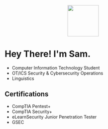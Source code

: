 <div id="header" align="center">
  <img src="https://media.giphy.com/media/WFZvB7VIXBgiz3oDXE/giphy.gif" width="100"/>
</div>

# Hey There! I'm Sam.
- Computer Information Technology Student
- OT/ICS Security & Cybersecurity Operations
- Linguistics

## Certifications
- CompTIA Pentest+
- CompTIA Security+
- eLearnSecurity Junior Penetration Tester
- GSEC

